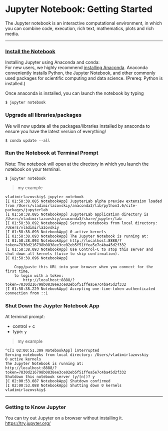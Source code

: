 # Jupyter Notebook:  Getting Started
The Jupyter notebook is an interactive computational environment, in which you can combine code, execution, rich text, mathematics, plots and rich media. 

---

### [Install the Notebook](http://jupyter.readthedocs.io/en/latest/install.html)
Installing Jupyter using Anaconda and conda:  
For new users, we highly recommend [installing Anaconda](https://www.continuum.io/downloads). Anaconda conveniently installs Python, the Jupyter Notebook, and other commonly used packages for scientific computing and data science.  (Prereq: Python is installed.)

Once anaconda is installed, you can launch the notebook by typing
```{bash}
$ jupyter notebook
```

### Upgrade all libraries/packages
We will now update all the packages/libraries installed by anaconda to ensure you have the latest version of everything!

```{bash}
$ conda update --all
```

### Run the Notebook at Terminal Prompt  
Note:  The notebook will open at the directory in which you launch the notebook on your terminal.  
```
$ jupyter notebook
```
>my example
```console
vladimirlazovskiy$ jupyter notebook
[I 01:58:38.085 NotebookApp] JupyterLab alpha preview extension loaded from /Users/vladimirlazovskiy/anaconda3/lib/python3.6/site-packages/jupyterlab
[I 01:58:38.085 NotebookApp] JupyterLab application directory is /Users/vladimirlazovskiy/anaconda3/share/jupyter/lab
[I 01:58:38.092 NotebookApp] Serving notebooks from local directory: /Users/vladimirlazovskiy
[I 01:58:38.093 NotebookApp] 0 active kernels
[I 01:58:38.093 NotebookApp] The Jupyter Notebook is running at:
[I 01:58:38.093 NotebookApp] http://localhost:8888/?token=7830d216798b0838ee3ce02eb5f51ffea5e7c4ba45d2f332
[I 01:58:38.093 NotebookApp] Use Control-C to stop this server and shut down all kernels (twice to skip confirmation).
[C 01:58:38.096 NotebookApp] 
    
    Copy/paste this URL into your browser when you connect for the first time,
    to login with a token:
        http://localhost:8888/?token=7830d216798b0838ee3ce02eb5f51ffea5e7c4ba45d2f332
[I 01:58:38.229 NotebookApp] Accepting one-time-token-authenticated connection from ::1
```

### Shut Down the Juypter Notebook App
At terminal prompt:  
 * control + c
 * type:  `y`
 
>my example 
```console
^C[I 02:00:51.309 NotebookApp] interrupted
Serving notebooks from local directory: /Users/vladimirlazovskiy
0 active kernels
The Jupyter Notebook is running at:
http://localhost:8888/?token=7830d216798b0838ee3ce02eb5f51ffea5e7c4ba45d2f332
Shutdown this notebook server (y/[n])? y
[C 02:00:53.087 NotebookApp] Shutdown confirmed
[I 02:00:53.088 NotebookApp] Shutting down 0 kernels
vladimirlazovskiy$ 
```

---

### Getting to Know Jupyter

You can try out Jupyter on a browser without installing it.  
https://try.jupyter.org/

